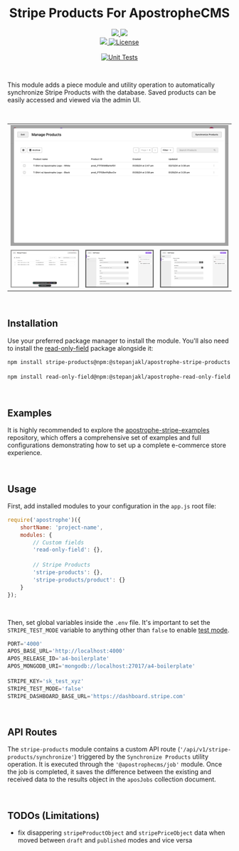 <div align="center">
    <h1>
        Stripe Products For ApostropheCMS
    </h1>
    <p>
        <a aria-label="Apostrophe logo" href="https://v3.docs.apostrophecms.org">
            <img src="https://img.shields.io/badge/MADE%20FOR%20APOSTROPHECMS-000000.svg?style=for-the-badge&logo=Apostrophe&labelColor=6516DD">
        </a>
        <a aria-label="Stripe logo" href="https://stripe.com">
            <img src="https://img.shields.io/badge/STRIPE-000000.svg?style=for-the-badge&logo=Stripe&labelColor=635bFF&logoColor=FFFFFF">
        </a>
        <br>
        <a aria-label="Personal logo" href="https://stepanjakl.com">
            <img src="https://img.shields.io/badge/STEPANJAKL.COM%20-000000.svg?style=for-the-badge&labelColor=EED500&logo=data:image/svg+xml;base64,PHN2ZyB4bWxucz0iaHR0cDovL3d3dy53My5vcmcvMjAwMC9zdmciIHZpZXdCb3g9IjAgMCAyMCAyMCI+PHBhdGggZmlsbD0iIzAwMDAwMCIgZD0iTTAgMTV2NWgyMFY3LjVIMHY1aDE1LjA1VjE1SDBaTTIwIDBIMHY1aDIwVjBaIiAvPjwvc3ZnPg==">
        </a>
        <a aria-label="License"
           href="https://github.com/apostrophecms/module-template/blob/main/LICENSE.md">
            <img alt="License"
                 src="https://img.shields.io/static/v1?style=for-the-badge&labelColor=000000&label=License&message=MIT&color=3DA639">
        </a>
        <br>
        <br>
        <a aria-label="Unit Tests"
           href="https://github.com/stepanjakl/apostrophe-stripe-products/actions/workflows/tests.yml">
            <img alt="Unit Tests"
                 src="https://github.com/stepanjakl/apostrophe-stripe-products/actions/workflows/tests.yml/badge.svg?branch=main">
        </a>
    </p>
</div>

<br>

This module adds a piece module and utility operation to automatically synchronize Stripe Products with the database. Saved products can be easily accessed and viewed via the admin UI.

<br>

<table>
    <tr>
        <td colspan="3"><a href="./public/images/admin-1.png"><img src="./public/images/admin-1.png" alt="Admin UI 1"></a></td>
    </tr>
    <tr>
        <td><a href="./public/images/admin-2.png"><img src="./public/images/admin-2.png" alt="Admin UI 2"></a></td>
        <td><a href="./public/images/admin-3.png"><img src="./public/images/admin-3.png" alt="Admin UI 3"></a></td>
        <td><a href="./public/images/admin-4.png"><img src="./public/images/admin-4.png" alt="Admin UI 4"></a></td>
    </tr>
</table>

<br>

## Installation

Use your preferred package manager to install the module. You'll also need to install the [read-only-field](https://github.com/stepanjakl/apostrophe-read-only-field) package alongside it:

```zsh
npm install stripe-products@npm:@stepanjakl/apostrophe-stripe-products

npm install read-only-field@npm:@stepanjakl/apostrophe-read-only-field
```

<br>

## Examples

It is highly recommended to explore the [apostrophe-stripe-examples](https://github.com/stepanjakl/apostrophe-stripe-examples) repository, which offers a comprehensive set of examples and full configurations demonstrating how to set up a complete e-commerce store experience.

<br>

## Usage

First, add installed modules to your configuration in the `app.js` root file:

```js
require('apostrophe')({
    shortName: 'project-name',
    modules: {
        // Custom fields
        'read-only-field': {},

        // Stripe Products
        'stripe-products': {},
        'stripe-products/product': {}
    }
});
```

<br>

Then, set global variables inside the `.env` file. It's important to set the `STRIPE_TEST_MODE` variable to anything other than `false` to enable [test mode](https://docs.stripe.com/).

```js
PORT='4000'
APOS_BASE_URL='http://localhost:4000'
APOS_RELEASE_ID='a4-boilerplate'
APOS_MONGODB_URI='mongodb://localhost:27017/a4-boilerplate'

STRIPE_KEY='sk_test_xyz'
STRIPE_TEST_MODE='false'
STRIPE_DASHBOARD_BASE_URL='https://dashboard.stripe.com'
```

<br>

## API Routes

The `stripe-products` module contains a custom API route (`'/api/v1/stripe-products/synchronize'`) triggered by the `Synchronize Products` utility operation. It is executed through the `'@apostrophecms/job'` module. Once the job is completed, it saves the difference between the existing and received data to the results object in the `aposJobs` collection document.

<br>

## TODOs (Limitations)

- fix disappering `stripeProductObject` and `stripePriceObject` data when moved between `draft` and `published` modes and vice versa
